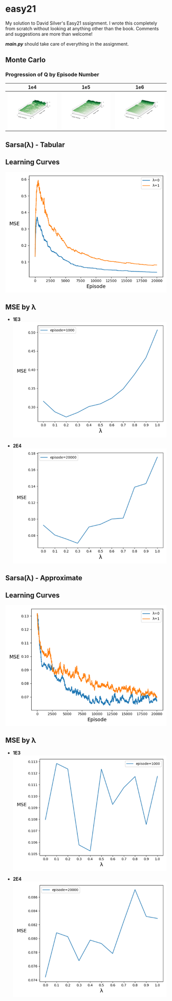 # easy21
My solution to David Silver's Easy21 sssignment. I wrote this completely from scratch without looking at anything other than the book. Comments and suggestions are more than welcome!

***main.py*** should take care of everything in the assignment.

## Monte Carlo

### Progression of Q by Episode Number

**1e4** | **1e5** | **1e6**
:-:|:-:|:-:
![Monte Carlo 1e4](plots/monte_carlo/Q(1e+04).png) | ![Monte Carlo 1e5](plots/monte_carlo/Q(1e+05).png) | ![Monte Carlo 1e6](plots/monte_carlo/Q(1e+06).png)

## Sarsa(λ) - Tabular

## Learning Curves

![Learning Curves](plots/sarsa/tabular/learning_curves.png)

## MSE by λ

* **1E3**  
![MSE 1e3](plots/sarsa/tabular/mse(1e+03).png)

* **2E4**  
![MSE 2e4](plots/sarsa/tabular/mse(2e+04).png)

## Sarsa(λ) - Approximate

## Learning Curves

![Learning Curves](plots/sarsa/approx/learning_curves.png)

## MSE by λ

* **1E3**  
![MSE 1e3](plots/sarsa/approx/mse(1e+03).png)

* **2E4**  
![MSE 2e4](plots/sarsa/approx/mse(2e+04).png)
